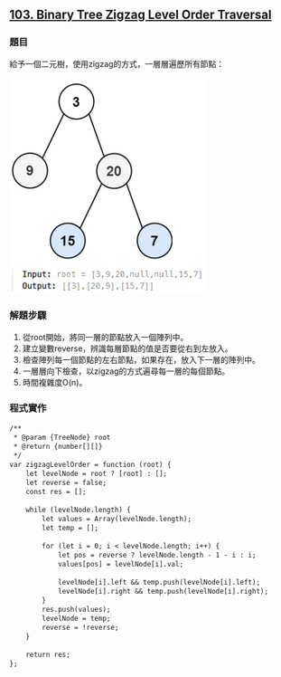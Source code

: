 ## [103. Binary Tree Zigzag Level Order Traversal](https://leetcode.com/problems/binary-tree-zigzag-level-order-traversal/description/?envType=study-plan-v2&envId=top-interview-150 "Title")

### 題目
給予一個二元樹，使用zigzag的方式，一層層遍歷所有節點：

<img src="../pictures/103.png" width=350>

### 解題步驟
1. 從root開始，將同一層的節點放入一個陣列中。
2. 建立變數reverse，辨識每層節點的值是否要從右到左放入。
3. 檢查陣列每一個節點的左右節點，如果存在，放入下一層的陣列中。
4. 一層層向下檢查，以zigzag的方式遍尋每一層的每個節點。
5. 時間複雜度O(n)。


### 程式實作
```JS
/**
 * @param {TreeNode} root
 * @return {number[][]}
 */
var zigzagLevelOrder = function (root) {
    let levelNode = root ? [root] : [];
    let reverse = false;
    const res = [];

    while (levelNode.length) {
        let values = Array(levelNode.length);
        let temp = [];

        for (let i = 0; i < levelNode.length; i++) {
            let pos = reverse ? levelNode.length - 1 - i : i;
            values[pos] = levelNode[i].val;

            levelNode[i].left && temp.push(levelNode[i].left);
            levelNode[i].right && temp.push(levelNode[i].right);
        }
        res.push(values);
        levelNode = temp;
        reverse = !reverse;
    }

    return res;
};
```
